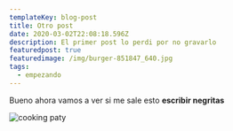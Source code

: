 ```yaml
---
templateKey: blog-post
title: Otro post
date: 2020-03-02T22:08:18.596Z
description: El primer post lo perdi por no gravarlo
featuredpost: true
featuredimage: /img/burger-851847_640.jpg
tags:
  - empezando
---
```

Bueno ahora vamos a ver si me sale esto **escribir negritas**

![cooking paty](/img/altopaty.jpg "Paty cooked")
